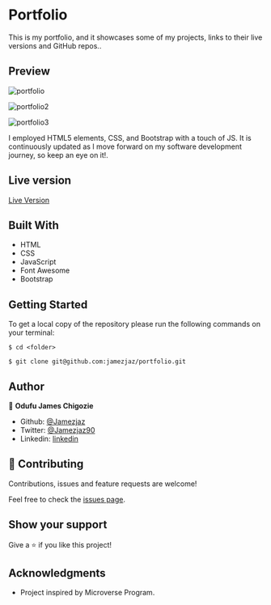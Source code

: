 # Portfolio
This is my portfolio, and it showcases some of my projects, links to their live versions and GitHub repos..

## Preview

![portfolio](https://user-images.githubusercontent.com/57812000/97123284-192d5080-16f9-11eb-8aad-b6dc0abb7ddc.png)

![portfolio2](https://user-images.githubusercontent.com/57812000/97123303-3bbf6980-16f9-11eb-8a71-b91b5300b3c5.png)

![portfolio3](https://user-images.githubusercontent.com/57812000/97123309-4843c200-16f9-11eb-96cf-169b08b8432c.png)

I employed HTML5 elements, CSS, and Bootstrap with a touch of JS. It is continuously updated as I move forward on my software development journey, so keep an eye on it!.

## Live version

[Live Version](http://jamezjaz.com/)

## Built With

- HTML
- CSS
- JavaScript
- Font Awesome
- Bootstrap

## Getting Started

To get a local copy of the repository please run the following commands on your terminal:

```
$ cd <folder>
```

```
$ git clone git@github.com:jamezjaz/portfolio.git
```

## Author

👤 **Odufu James Chigozie**

- Github: [@Jamezjaz](https://github.com/jamezjaz)
- Twitter: [@Jamezjaz90](https://twitter.com/jamezjaz90)
- Linkedin: [linkedin](https://www.linkedin.com/in/jamesgozieodufu/)

## 🤝 Contributing

Contributions, issues and feature requests are welcome!

Feel free to check the [issues page](https://github.com/jamezjaz/portfolio/issues).

## Show your support

Give a ⭐️ if you like this project!

## Acknowledgments

- Project inspired by Microverse Program.